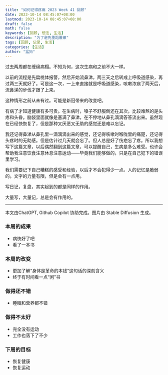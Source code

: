 ```yaml
---
title: "如何记得疼痛 2023 Week 41 回顾"
date: 2023-10-14 08:45:07+08:00
lastmod: 2023-10-14 08:45:07+08:00
draft: false
math: false
keywords: [回顾, 想法, 生活]
description: "为了避免重蹈覆辙"
tags: [回顾, 记录, 生活]
categories: [生活]
author: "猛犸"
---
```


过去两周都在缠绵病榻。不知为何，这次生病和之前不大一样。

以前的流程是先扁桃体报警，然后开始流鼻涕，两三天之后转成上呼吸道感染，再过两三天就好了。可是这一次，一上来直接就是呼吸道感染，咳嗽浓痰了两天后，流鼻涕的步伐才跟了上来。

这种情形之前从未有过。可能是新冠带来的改变吧。

有病了才知道健康有多可贵。在生病时，嗓子不舒服倒还在其次，比较难熬的是头疼和头昏。脑袋里面就像是塞满了鼻涕，在不停地从鼻孔滴滴答答流出来。虽然现在已经快恢复了，但是那种又厌恶又无助的感觉还是难以忘记。

我还记得鼻涕从鼻孔里一滴滴滴出来的感觉，还记得咳嗽时喉咙里的痛楚，还记得头疼时的无助感。但是估计过几天就会忘了。但人总是好了伤疤忘了疼。所以我想写下这篇文章，以后偶然翻到这篇文章，可以提醒自己，生病是多么难受。也许会帮助我注意饮食注意休息注意运动——毕竟我们能够做的，只是在自己犯下的错误里学习。

我们需要记下自己糟糕的感受和经验，以后才不会犯得少一点。人的记忆是脆弱的。文字的力量有限，但是会有一点用。

写日记，复盘，其实起到的都是同样的作用。

大量写，大量记，总是会有作用的。

---

本文由ChatGPT, Github Copilot 协助完成。图片由 Stable Diffusion 生成。

### 本周的成果

- 病快好了吧
- 看了一本书

### 本周的改变

- 更加了解“身体是革命的本钱”这句话的深刻含义
- 终于有时间看一点“闲”书

### 做得还不错

- 睡眠和营养都不错

### 做得不太好

- 完全没有运动
- 工作也落下了不少

### 下周的目标

- 恢复健康
- 恢复运动
